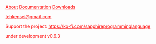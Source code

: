 [About](about.md)
[Documentation](https://github.com/suku260/sapphire.wiki.git)
[Downloads](https://www.google.com)

tehkensei@gmail.com


Support the project: <a> https://ko-fi.com/sapphireprogramminglanguage </a>

under development v0.6.3
<style>
  body {
    color: red;
    background-color: sky blue;
  }
  a{
  color: red;
  }
</style>

